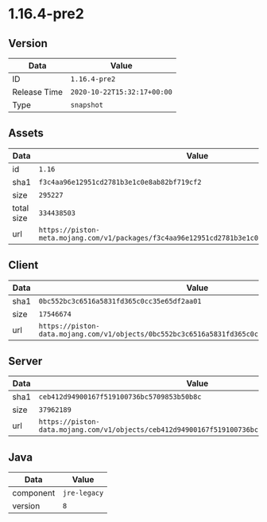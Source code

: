 # 1.16.4-pre2

## Version

|**Data**        | **Value**                 |
|----------------|-------------------------|
| ID   | ```1.16.4-pre2```   |
| Release Time   | ```2020-10-22T15:32:17+00:00```   |
| Type   | ```snapshot```   |

## Assets

|**Data**        | **Value**                 |
|----------------|-------------------------|
| id   | ```1.16```   |
| sha1   | ```f3c4aa96e12951cd2781b3e1c0e8ab82bf719cf2```   |
| size   | ```295227```   |
| total size  | ```334438503```  |
| url       | ```https://piston-meta.mojang.com/v1/packages/f3c4aa96e12951cd2781b3e1c0e8ab82bf719cf2/1.16.json``` |

## Client

|**Data**        | **Value**                 |
|----------------|-------------------------|
| sha1   | ```0bc552bc3c6516a5831fd365c0cc35e65df2aa01```   |
| size   | ```17546674```   |
| url       | ```https://piston-data.mojang.com/v1/objects/0bc552bc3c6516a5831fd365c0cc35e65df2aa01/client.jar``` |

## Server

|**Data**        | **Value**                 |
|----------------|-------------------------|
| sha1   | ```ceb412d94900167f519100736bc5709853b50b8c```   |
| size   | ```37962189```   |
| url       | ```https://piston-data.mojang.com/v1/objects/ceb412d94900167f519100736bc5709853b50b8c/server.jar``` |

## Java

|**Data**        | **Value**                 |
|----------------|-------------------------|
| component   | ```jre-legacy```   |
| version   | ```8```   |